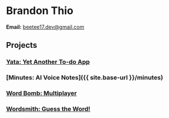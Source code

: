 # Brandon Thio

**Email:** [beetee17.dev@gmail.com](mailto:beetee17.dev@gmail.com)

## Projects

### [Yata: Yet Another To-do App](https://www.yata-gtd.com)

### [Minutes: AI Voice Notes]({{ site.base-url }}/minutes)

### [Word Bomb: Multiplayer](https://apps.apple.com/us/app/word-bomb-multiplayer/id1577748567)

### [Wordsmith: Guess the Word!](https://apps.apple.com/us/app/wordsmith-guess-the-word/id1608476770)

